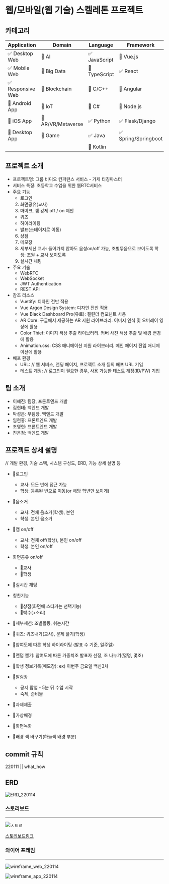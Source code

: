 # 웹/모바일(웹 기술) 스켈레톤 프로젝트

<!-- 필수 항목 -->

## 카테고리

| Application | Domain | Language | Framework |
| ---- | ---- | ---- | ---- |
| :white_check_mark: Desktop Web | :black_square_button: AI | :white_check_mark: JavaScript | :black_square_button: Vue.js         |
| :white_check_mark: Mobile Web | :black_square_button: Big Data | :black_square_button: TypeScript | :white_check_mark: React |
| :white_check_mark: Responsive Web | :black_square_button: Blockchain | :black_square_button: C/C++ | :black_square_button: Angular |
| :black_square_button: Android App | :black_square_button: IoT | :black_square_button: C# | :black_square_button: Node.js |
| :black_square_button: iOS App | :black_square_button: AR/VR/Metaverse | :white_check_mark: Python | :white_check_mark: Flask/Django |
| :black_square_button: Desktop App | :black_square_button: Game | :white_check_mark: Java | :white_check_mark: Spring/Springboot |
| | | :black_square_button: Kotlin | |

<!-- 필수 항목 -->

## 프로젝트 소개

* 프로젝트명: 그룹 비디오 컨퍼런스 서비스 - 가제 티칭마스터
* 서비스 특징: 초등학교 수업을 위한 웹RTC서비스
* 주요 기능
  - 로그인
  2. 화면공유(교사)
  3. 마이크, 캠 강제 off / on 제안
  - 퀴즈
  - 하이라이팅
  - 발표(스테이지로 이동)
  6. 상점
  7. 메모장
  8. 세부세션
  	교사: 들어가지 않아도 음성on/off 가능, 조별묶음으로 보이도록
  	학생: 조원 + 교사 보이도록
  9. 실시간 채팅
* 주요 기술
  - WebRTC
  - WebSocket
  - JWT Authentication
  - REST API
* 참조 리소스
  * Vuetify: 디자인 전반 적용
  * Vue Argon Design System: 디자인 전반 적용
  * Vue Black Dashboard Pro(유료): 캘린더 컴포넌트 사용
  * AR Core: 구글에서 제공하는 AR 지원 라이브러리. 이미지 인식 및 오버레이 영상에 활용
  * Color Thief: 이미지 색상 추출 라이브러리. 커버 사진 색상 추출 및 배경 변경에 활용
  * Animation.css: CSS 애니메이션 지원 라이브러리. 메인 페이지 진입 애니메이션에 활용
* 배포 환경
  - URL: // 웹 서비스, 랜딩 페이지, 프로젝트 소개 등의 배포 URL 기입
  - 테스트 계정: // 로그인이 필요한 경우, 사용 가능한 테스트 계정(ID/PW) 기입

<!-- 자유 양식 -->

## 팀 소개
* 이혜진: 팀장, 프론트엔드 개발
* 김현태: 백엔드 개발
* 박성은: 부팀장, 백엔드 개발
* 임현홍: 프론트엔드 개발
* 조영현: 프론트엔드 개발
* 진은정: 백엔드 개발

<!-- 자유 양식 -->

## 프로젝트 상세 설명

// 개발 환경, 기술 스택, 시스템 구성도, ERD, 기능 상세 설명 등

- 🥇로그인

  - 교사: 모든 반에 접근 가능
  - 학생: 등록된 반으로 이동(or 해당 학년만 보이게)

- 🥈음소거

  - 교사: 전체 음소거(학생), 본인
  - 학생: 본인 음소거

- 🥈캠 on/off

  - 교사: 전체 off(학생), 본인 on/off
  - 학생: 본인 on/off

- 화면공유 on/off

  - 🥇교사
  - 🥈학생

- 🥇실시간 채팅

- 칭찬기능

  - 🥇상점(화면에 스티커는 선택기능)
  - 🥉박수(+소리)

- 🥈세부세션: 조별활동, 쉬는시간

- 🥇퀴즈: 퀴즈내기(교사), 문제 풀기(학생)

- 🥇참여도에 따른 학생 하이라이팅 (발표 수 기준, 일주일)

- 🥈랜덤 뽑기: 참여도에 따른 가중치조 발표자 선정, 조 나누기(몇명, 몇조)

- 🥇학생 정보기록(메모장): ex) 이번주 금요일 백신3차

- 🥈알림장

  - 공지 팝업 - 5분 뒤 수업 시작
  - 숙제, 준비물

- 🥉과제제출

- 🥉가상배경

- 🥉화면녹화

- 🥈배경 색 바꾸기(하늘색 배경 부분)

## commit 규칙

220111 || what_how



## ERD

![ERD_220114](README.assets/ERD_220114.png)



### 스토리보드

---

![ㅅㅌㄹ](README.assets/ㅅㅌㄹ.png)

[스토리보드링크](https://www.figma.com/file/COFtDlmHGiKRHsNe8TZvWh/%E3%85%85%E3%85%8C%E3%84%B9?node-id=0%3A1)



### 와이어 프레임

---

![wireframe_web_220114](README.assets/wireframe_web_220114.PNG)

![wireframe_app_220114](README.assets/wireframe_app_220114.PNG)
